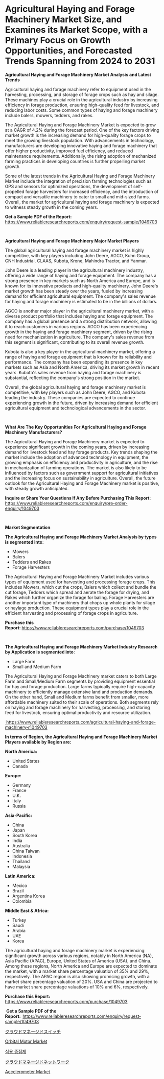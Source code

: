 <p><h1>Agricultural Haying and Forage Machinery Market Size, and Examines its Market Scope, with a Primary Focus on Growth Opportunities, and Forecasted Trends Spanning from 2024 to 2031</h1></p><p><strong>Agricultural Haying and Forage Machinery Market Analysis and Latest Trends</strong></p>
<p><p>Agricultural haying and forage machinery refer to equipment used in the harvesting, processing, and storage of forage crops such as hay and silage. These machines play a crucial role in the agricultural industry by increasing efficiency in forage production, ensuring high-quality feed for livestock, and reducing labor costs. Some common types of haying and forage machinery include balers, mowers, tedders, and rakes.</p><p>The Agricultural Haying and Forage Machinery Market is expected to grow at a CAGR of 4.2% during the forecast period. One of the key factors driving market growth is the increasing demand for high-quality forage crops to meet the growing livestock population. With advancements in technology, manufacturers are developing innovative haying and forage machinery that offer higher productivity, improved fuel efficiency, and reduced maintenance requirements. Additionally, the rising adoption of mechanized farming practices in developing countries is further propelling market growth.</p><p>Some of the latest trends in the Agricultural Haying and Forage Machinery Market include the integration of precision farming technologies such as GPS and sensors for optimized operations, the development of self-propelled forage harvesters for increased efficiency, and the introduction of compact and versatile machinery to cater to small and mid-sized farms. Overall, the market for agricultural haying and forage machinery is expected to witness steady growth in the coming years.</p></p>
<p><strong>Get a Sample PDF of the Report:&nbsp;</strong> <a href="https://www.reliableresearchreports.com/enquiry/request-sample/1049703">https://www.reliableresearchreports.com/enquiry/request-sample/1049703</a></p>
<p>&nbsp;</p>
<p><strong>Agricultural Haying and Forage Machinery Major Market Players</strong></p>
<p><p>The global agricultural haying and forage machinery market is highly competitive, with key players including John Deere, AGCO, Kuhn Group, CNH Industrial, CLAAS, Kubota, Krone, Mahindra Tractor, and Yanmar. </p><p>John Deere is a leading player in the agricultural machinery industry, offering a wide range of haying and forage equipment. The company has a strong presence in key markets such as North America and Europe, and is known for its innovative products and high-quality machinery. John Deere's market growth has been steady over the years, fueled by increasing demand for efficient agricultural equipment. The company's sales revenue for haying and forage machinery is estimated to be in the billions of dollars.</p><p>AGCO is another major player in the agricultural machinery market, with a diverse product portfolio that includes haying and forage equipment. The company has a global presence and a strong distribution network, allowing it to reach customers in various regions. AGCO has been experiencing growth in the haying and forage machinery segment, driven by the rising need for mechanization in agriculture. The company's sales revenue from this segment is significant, contributing to its overall revenue growth.</p><p>Kubota is also a key player in the agricultural machinery market, offering a range of haying and forage equipment that is known for its reliability and performance. The company has been expanding its presence in key markets such as Asia and North America, driving its market growth in recent years. Kubota's sales revenue from haying and forage machinery is substantial, reflecting the company's strong position in the market.</p><p>Overall, the global agricultural haying and forage machinery market is competitive, with key players such as John Deere, AGCO, and Kubota leading the industry. These companies are expected to continue experiencing growth in the future, driven by increasing demand for efficient agricultural equipment and technological advancements in the sector.</p></p>
<p>&nbsp;</p>
<p><strong>What Are The Key Opportunities For Agricultural Haying and Forage Machinery Manufacturers?</strong></p>
<p><p>The Agricultural Haying and Forage Machinery market is expected to experience significant growth in the coming years, driven by increasing demand for livestock feed and hay forage products. Key trends shaping the market include the adoption of advanced technology in equipment, the growing emphasis on efficiency and productivity in agriculture, and the rise in mechanization of farming operations. The market is also likely to be influenced by factors such as government support for agricultural initiatives and the increasing focus on sustainability in agriculture. Overall, the future outlook for the Agricultural Haying and Forage Machinery market is positive, with steady growth anticipated.</p></p>
<p><strong>Inquire or Share Your Questions If Any Before Purchasing This Report:</strong> <a href="https://www.reliableresearchreports.com/enquiry/pre-order-enquiry/1049703">https://www.reliableresearchreports.com/enquiry/pre-order-enquiry/1049703</a></p>
<p>&nbsp;</p>
<p><strong>Market Segmentation</strong></p>
<p><strong>The Agricultural Haying and Forage Machinery Market Analysis by types is segmented into:</strong></p>
<p><ul><li>Mowers</li><li>Balers</li><li>Tedders and Rakes</li><li>Forage Harvesters</li></ul></p>
<p><p>The Agricultural Haying and Forage Machinery Market includes various types of equipment used for harvesting and processing forage crops. This includes Mowers, which cut the crops, Balers which collect and bundle the cut forage, Tedders which spread and aerate the forage for drying, and Rakes which further organize the forage for baling. Forage Harvesters are another important type of machinery that chops up whole plants for silage or haylage production. These equipment types play a crucial role in the efficient harvesting and processing of forage crops in agriculture.</p></p>
<p><strong>Purchase this Report:&nbsp;</strong><a href="https://www.reliableresearchreports.com/purchase/1049703">https://www.reliableresearchreports.com/purchase/1049703</a></p>
<p>&nbsp;</p>
<p><strong>The Agricultural Haying and Forage Machinery Market Industry Research by Application is segmented into:</strong></p>
<p><ul><li>Large Farm</li><li>Small and Medium Farm</li></ul></p>
<p><p>The Agricultural Haying and Forage Machinery market caters to both Large Farm and Small/Medium Farm segments by providing equipment essential for hay and forage production. Large farms typically require high-capacity machinery to efficiently manage extensive land and production demands. On the other hand, Small and Medium farms benefit from smaller, more affordable machinery suited to their scale of operations. Both segments rely on haying and forage machinery for harvesting, processing, and storing feed for livestock, ensuring optimal productivity and resource utilization.</p></p>
<p><a href="https://www.reliableresearchreports.com/agricultural-haying-and-forage-machinery-r1049703">&nbsp;https://www.reliableresearchreports.com/agricultural-haying-and-forage-machinery-r1049703</a></p>
<p><strong>In terms of Region, the Agricultural Haying and Forage Machinery Market Players available by Region are:</strong></p>
<p>
    <p> <strong> North America: </strong>
        <ul>
            <li>United States</li>
            <li>Canada</li>
        </ul>
        </p> 
    <p> <strong> Europe: </strong>
        <ul>
            <li>Germany</li>
            <li>France</li>
            <li>U.K.</li>
            <li>Italy</li>
            <li>Russia</li>
        </ul>
        </p> 
    <p> <strong> Asia-Pacific: </strong>
        <ul>
            <li>China</li>
            <li>Japan</li>
            <li>South Korea</li>
            <li>India</li>
            <li>Australia</li>
            <li>China Taiwan</li>
            <li>Indonesia</li>
            <li>Thailand</li>
            <li>Malaysia</li>
        </ul>
        </p> 
    <p> <strong> Latin America: </strong>
        <ul>
            <li>Mexico</li>
            <li>Brazil</li>
            <li>Argentina Korea</li>
            <li>Colombia</li>
        </ul>
        </p> 
    <p> <strong> Middle East & Africa: </strong>
        <ul>
            <li>Turkey</li>
            <li>Saudi</li>
            <li>Arabia</li>
            <li>UAE</li>
            <li>Korea</li>
        </ul>
    </p>
    </p>
<p><p>The agricultural haying and forage machinery market is experiencing significant growth across various regions, notably in North America (NA), Asia Pacific (APAC), Europe, United States of America (USA), and China. Among these regions, North America and Europe are expected to dominate the market, with a market share percentage valuation of 35% and 29%, respectively. The APAC region is also showing promising growth, with a market share percentage valuation of 20%. USA and China are projected to have market share percentage valuations of 10% and 6%, respectively.</p></p>
<p><strong>Purchase this Report: </strong><a href="https://www.reliableresearchreports.com/purchase/1049703">https://www.reliableresearchreports.com/purchase/1049703</a></p>
<p>&nbsp;<strong>Get a Sample PDF of the Report:&nbsp;&nbsp;</strong><a href="https://www.reliableresearchreports.com/enquiry/request-sample/1049703">https://www.reliableresearchreports.com/enquiry/request-sample/1049703</a></p>
<p><strong></strong></p>
<p><p><a href="https://github.com/xtkhtofdt934839/Market-Research-Report-List-1/blob/main/293616321550.md">クラウドマネージドスイッチ</a></p><p><a href="https://view.publitas.com/reportprime-1/orbital-motor-market-size-evaluating-its-market-trends-growth-and-projections-2024-2031/">Orbital Motor Market</a></p><p><a href="https://github.com/rsg307664904/Market-Research-Report-List-1/blob/main/382125419901.md">식용 증점제</a></p><p><a href="https://github.com/ddwcuskozol07187/Market-Research-Report-List-1/blob/main/456600521551.md">クラウドマネージドネットワーク</a></p><p><a href="https://github.com/mancsybtousav/Market-Research-Report-List-2/blob/main/accelerometer-market.md">Accelerometer Market</a></p></p>